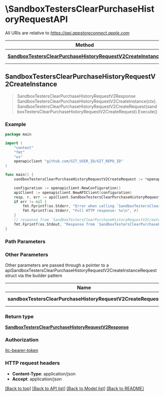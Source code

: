 # \SandboxTestersClearPurchaseHistoryRequestAPI

All URIs are relative to *https://api.appstoreconnect.apple.com*

Method | HTTP request | Description
------------- | ------------- | -------------
[**SandboxTestersClearPurchaseHistoryRequestV2CreateInstance**](SandboxTestersClearPurchaseHistoryRequestAPI.md#SandboxTestersClearPurchaseHistoryRequestV2CreateInstance) | **Post** /v2/sandboxTestersClearPurchaseHistoryRequest | 



## SandboxTestersClearPurchaseHistoryRequestV2CreateInstance

> SandboxTestersClearPurchaseHistoryRequestV2Response SandboxTestersClearPurchaseHistoryRequestV2CreateInstance(ctx).SandboxTestersClearPurchaseHistoryRequestV2CreateRequest(sandboxTestersClearPurchaseHistoryRequestV2CreateRequest).Execute()



### Example

```go
package main

import (
    "context"
    "fmt"
    "os"
    openapiclient "github.com/GIT_USER_ID/GIT_REPO_ID"
)

func main() {
    sandboxTestersClearPurchaseHistoryRequestV2CreateRequest := *openapiclient.NewSandboxTestersClearPurchaseHistoryRequestV2CreateRequest(*openapiclient.NewSandboxTestersClearPurchaseHistoryRequestV2CreateRequestData("Type_example", *openapiclient.NewSandboxTestersClearPurchaseHistoryRequestV2CreateRequestDataRelationships(*openapiclient.NewSandboxTestersClearPurchaseHistoryRequestV2CreateRequestDataRelationshipsSandboxTesters([]openapiclient.SandboxTestersClearPurchaseHistoryRequestV2CreateRequestDataRelationshipsSandboxTestersDataInner{*openapiclient.NewSandboxTestersClearPurchaseHistoryRequestV2CreateRequestDataRelationshipsSandboxTestersDataInner("Type_example", "Id_example")})))) // SandboxTestersClearPurchaseHistoryRequestV2CreateRequest | SandboxTestersClearPurchaseHistoryRequest representation

    configuration := openapiclient.NewConfiguration()
    apiClient := openapiclient.NewAPIClient(configuration)
    resp, r, err := apiClient.SandboxTestersClearPurchaseHistoryRequestAPI.SandboxTestersClearPurchaseHistoryRequestV2CreateInstance(context.Background()).SandboxTestersClearPurchaseHistoryRequestV2CreateRequest(sandboxTestersClearPurchaseHistoryRequestV2CreateRequest).Execute()
    if err != nil {
        fmt.Fprintf(os.Stderr, "Error when calling `SandboxTestersClearPurchaseHistoryRequestAPI.SandboxTestersClearPurchaseHistoryRequestV2CreateInstance``: %v\n", err)
        fmt.Fprintf(os.Stderr, "Full HTTP response: %v\n", r)
    }
    // response from `SandboxTestersClearPurchaseHistoryRequestV2CreateInstance`: SandboxTestersClearPurchaseHistoryRequestV2Response
    fmt.Fprintf(os.Stdout, "Response from `SandboxTestersClearPurchaseHistoryRequestAPI.SandboxTestersClearPurchaseHistoryRequestV2CreateInstance`: %v\n", resp)
}
```

### Path Parameters



### Other Parameters

Other parameters are passed through a pointer to a apiSandboxTestersClearPurchaseHistoryRequestV2CreateInstanceRequest struct via the builder pattern


Name | Type | Description  | Notes
------------- | ------------- | ------------- | -------------
 **sandboxTestersClearPurchaseHistoryRequestV2CreateRequest** | [**SandboxTestersClearPurchaseHistoryRequestV2CreateRequest**](SandboxTestersClearPurchaseHistoryRequestV2CreateRequest.md) | SandboxTestersClearPurchaseHistoryRequest representation | 

### Return type

[**SandboxTestersClearPurchaseHistoryRequestV2Response**](SandboxTestersClearPurchaseHistoryRequestV2Response.md)

### Authorization

[itc-bearer-token](../README.md#itc-bearer-token)

### HTTP request headers

- **Content-Type**: application/json
- **Accept**: application/json

[[Back to top]](#) [[Back to API list]](../README.md#documentation-for-api-endpoints)
[[Back to Model list]](../README.md#documentation-for-models)
[[Back to README]](../README.md)

